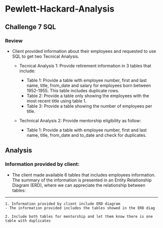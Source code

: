 # Pewlett-Hackard-Analysis
## Challenge 7 SQL

### Review
- Client provided information about their employees and requested to use SQL to get two Tecnical Analysis.
  - Tecnical Analysis 1: Provide retirement information in 3 tables that include:
    - Table 1: Provide a table with employee number, first and last name, title, from_date and salary for employees born between 1952-1955.  This table includes duplicate rows.
    - Table 2: Provide a table only showing the employees with the most recent title using table 1.
    - Table 3: Provide a table showing the number of employees per title.
  
  - Technical Analysis 2: Provide mentorship eligibility as follow:
    - Table 1: Provide a table with employee number, first and last name, title, from_date and to_date and check for duplicates.
 
 ## Analysis
 ### Information provided by client:
  - The client made available 6 tables that includes employees information.  The summary of the information is presented in an Entity Relationship Diagram (ERD), where we can appreciate the relationship between tables:
  
  
_____________________________ 
    1. Information provided by client include ERD diagram
    - The information provided includes the tables showed in the ERD diag
    
    2. Include both tables for mentorship and let them know there is one table with duplicates
